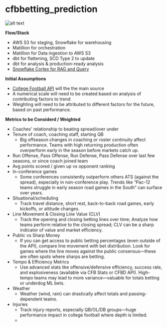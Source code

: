 # cfbbetting_prediction

![alt text](https://sdmntpreastus.oaiusercontent.com/files/00000000-542c-61f9-9b7c-c2ea5a4a33f4/raw?se=2025-05-11T04%3A54%3A59Z&sp=r&sv=2024-08-04&sr=b&scid=00000000-0000-0000-0000-000000000000&skoid=b0fd38cc-3d33-418f-920e-4798de4acdd1&sktid=a48cca56-e6da-484e-a814-9c849652bcb3&skt=2025-05-10T19%3A19%3A59Z&ske=2025-05-11T19%3A19%3A59Z&sks=b&skv=2024-08-04&sig=biwARq4oAc78mMOXAwZpc6bMjP/5tlziEpFuIbm7Qck%3D "DegenerAI")

**Flow/Stack**
- AWS S3 for staging, Snowflake for warehousing
- Matillion for orchestration
- Matillion for Data ingestion to AWS S3 
- dbt for flattening, SCD Type 2 to update
- dbt for analysis & production-ready analysis
- [Snowflake Cortex for RAG and Query](https://quickstarts.snowflake.com/guide/ask_questions_to_your_own_documents_with_snowflake_cortex_search/#0)

**Initial Assumptions**
- [College Football API](https://api.collegefootballdata.com/api/docs/?url=/api-docs.json) will the the main source
- A numerical scale will need to be created based on analysis of contributing factors to trend
- Weighting will need to be attributed to different factors for the future, based on past performance.

**Metrics to be Considerd / Weighted**
- Coaches' relationship to beating spread/over under
- Tenure of coach, coaching staff, starting QB
  - Big offseason changes in coaching or roster continuity affect performance. Teams with high returning production often overperform early in the season before markets catch up.
- Run Offense, Pass Offense, Run Defense, Pass Defense over last few seasons, or since coach joined team
- Avg points scored / given up vs opponent ranking
- In-conference games
  - Some conferences consistently outperform others ATS (against the spread), especially in non-conference play. Trends like “Pac-12 teams struggle in early season road games in the South” can surface over years.
- Situational/scheduling
  - Track travel distance, short rest, back-to-back road games, early kickoffs, or altitude changes.
- Line Movement & Closing Line Value (CLV)
  - Track the opening and closing betting lines over time; Analyze how teams perform relative to the closing spread; CLV can be a sharp indicator of value and market efficiency.
- Public vs Sharp Money
  - If you can get access to public betting percentages (even outside of the API), compare line movement with bet distribution. Look for games where the line moves against the public consensus—these are often spots where sharps are betting.
- Tempo & Efficiency Metrics
  - Use advanced stats like offensive/defensive efficiency, success rate, and explosiveness (available via CFB Stats or CFBD API). High-tempo teams may lead to more variance—valuable for totals betting or underdog ML bets.
- Weather
  - Weather (wind, rain) can drastically affect totals and passing-dependent teams.
- Injuries 
  - Track injury reports, especially QB/OL/DB groups—huge performance impact in college football where depth is limited.
  - 
